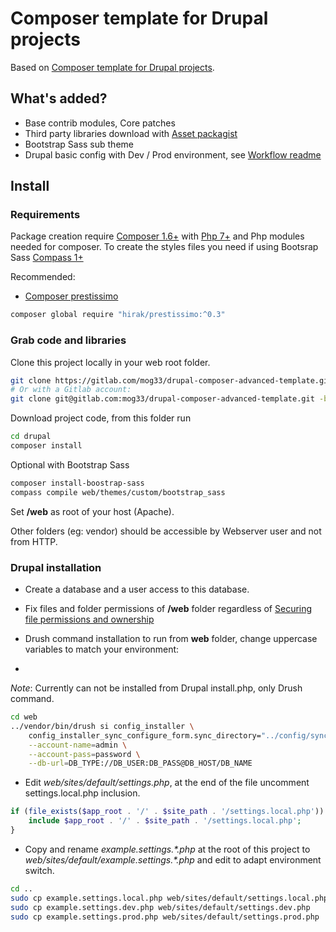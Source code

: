 # Composer template for Drupal projects

Based on [Composer template for Drupal projects](https://github.com/drupal-composer/drupal-project).

## What's added?

* Base contrib modules, Core patches
* Third party libraries download with [Asset packagist](https://asset-packagist.org)
* Bootstrap Sass sub theme
* Drupal basic config with Dev / Prod environment, see [Workflow readme](config/README.md)

## Install

### Requirements

Package creation require [Composer 1.6+](https://getcomposer.org) with [Php 7+](http://php.net/) and Php modules needed for composer. To create the styles files you need if using Bootsrap Sass  [Compass 1+](http://compass-style.org/install)

Recommended:

* [Composer prestissimo](https://github.com/hirak/prestissimo)

```bash
composer global require "hirak/prestissimo:^0.3"
```

### Grab code and libraries

Clone this project locally in your web root folder.

```bash
git clone https://gitlab.com/mog33/drupal-composer-advanced-template.git -b 8.x-dev drupal
# Or with a Gitlab account:
git clone git@gitlab.com:mog33/drupal-composer-advanced-template.git -b 8.x-dev drupal
```

Download project code, from this folder run

```bash
cd drupal
composer install
```

Optional with Bootstrap Sass

```bash
composer install-boostrap-sass
compass compile web/themes/custom/bootstrap_sass
```

Set **/web** as root of your host (Apache).

Other folders (eg: vendor) should be accessible by Webserver user and not from HTTP.

### Drupal installation

* Create a database and a user access to this database.

* Fix files and folder permissions of **/web** folder regardless of [Securing file permissions and ownership](https://www.drupal.org/node/244924)

* Drush command installation to run from **web** folder, change uppercase variables to match your environment:
* 
_Note_: Currently can not be installed from Drupal install.php, only Drush command.

```bash
cd web
../vendor/bin/drush si config_installer \
    config_installer_sync_configure_form.sync_directory="../config/sync" \
    --account-name=admin \
    --account-pass=password \
    --db-url=DB_TYPE://DB_USER:DB_PASS@DB_HOST/DB_NAME
```

* Edit _web/sites/default/settings.php_, at the end of the file uncomment settings.local.php inclusion.

```php
if (file_exists($app_root . '/' . $site_path . '/settings.local.php')) {
    include $app_root . '/' . $site_path . '/settings.local.php';
}
```

* Copy and rename _example.settings.*.php_ at the root of this project to _web/sites/default/example.settings.*.php_ and edit to adapt environment switch.

```bash
cd ..
sudo cp example.settings.local.php web/sites/default/settings.local.php
sudo cp example.settings.dev.php web/sites/default/settings.dev.php
sudo cp example.settings.prod.php web/sites/default/settings.prod.php
```
